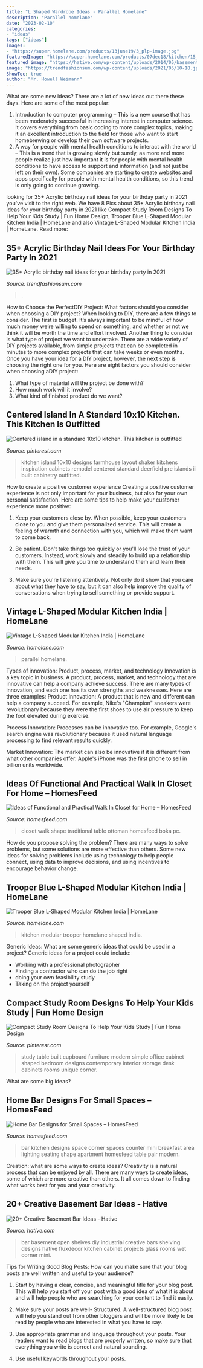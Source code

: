 ```yaml
---
title: "L Shaped Wardrobe Ideas - Parallel Homelane"
description: "Parallel homelane"
date: "2023-02-10"
categories:
- "ideas"
tags: ["ideas"]
images:
- "https://super.homelane.com/products/13june19/3_plp-image.jpg"
featuredImage: "https://super.homelane.com/products/07dec18/kitchen/15_main-image.jpg"
featured_image: "https://hative.com/wp-content/uploads/2014/05/basement-bar-ideas/7-open-basement-bar.jpg"
image: "https://trendfashionsum.com/wp-content/uploads/2021/05/10-18.jpg"
ShowToc: true
author: "Mr. Howell Weimann"
---
```



What are some new ideas?
There are a lot of new ideas out there these days. Here are some of the most popular: 
1) Introduction to computer programming – This is a new course that has been moderately successful in increasing interest in computer science. It covers everything from basic coding to more complex topics, making it an excellent introduction to the field for those who want to start homebrewing or develop their own software projects. 
2) A way for people with mental health conditions to interact with the world – This is a trend that is growing slowly but surely, as more and more people realize just how important it is for people with mental health conditions to have access to support and information (and not just be left on their own). Some companies are starting to create websites and apps specifically for people with mental health conditions, so this trend is only going to continue growing.

	

		
looking for 35+ Acrylic birthday nail ideas for your birthday party in 2021 you've visit to the right web. We have 8 Pics about 35+ Acrylic birthday nail ideas for your birthday party in 2021 like Compact Study Room Designs To Help Your Kids Study | Fun Home Design, Trooper Blue L-Shaped Modular Kitchen India | HomeLane and also Vintage L-Shaped Modular Kitchen India | HomeLane. Read more:
		
    
## 35+ Acrylic Birthday Nail Ideas For Your Birthday Party In 2021

<img loading=lazy src="https://trendfashionsum.com/wp-content/uploads/2021/05/10-18.jpg" onerror="this.onerror=null;this.src='https://tse3.mm.bing.net/th?id=OIP.Zmbj0_4hePpCACYIpYWpIQHaLH&amp;pid=15.1';" alt="35+ Acrylic birthday nail ideas for your birthday party in 2021">

_Source: trendfashionsum.com_

>. 

	

How to Choose the PerfectDIY Project: What factors should you consider when choosing a DIY project?
When looking to DIY, there are a few things to consider. The first is budget. It’s always important to be mindful of how much money we’re willing to spend on something, and whether or not we think it will be worth the time and effort involved. Another thing to consider is what type of project we want to undertake. There are a wide variety of DIY projects available, from simple projects that can be completed in minutes to more complex projects that can take weeks or even months. Once you have your idea for a DIY project, however, the next step is choosing the right one for you. Here are eight factors you should consider when choosing aDIY project: 
1) What type of material will the project be done with?
2) How much work will it involve?
3) What kind of finished product do we want?

    
## Centered Island In A Standard 10x10 Kitchen. This Kitchen Is Outfitted

<img loading=lazy src="https://i.pinimg.com/736x/32/d9/c4/32d9c4510f35c0d90a03db5711945163---x--kitchen-with-island-kitchen-islands.jpg" onerror="this.onerror=null;this.src='https://tse3.mm.bing.net/th?id=OIP.eAn6WO3EYBUtrcUZ0wE9dQHaJ4&amp;pid=15.1';" alt="Centered island in a standard 10x10 kitchen. This kitchen is outfitted">

_Source: pinterest.com_

>kitchen island 10x10 designs farmhouse layout shaker kitchens inspiration cabinets remodel centered standard deerfield pre islands ii built cabinetry outfitted. 

	

How to create a positive customer experience
Creating a positive customer experience is not only important for your business, but also for your own personal satisfaction. Here are some tips to help make your customer experience more positive:
1. Keep your customers close by. When possible, keep your customers close to you and give them personalized service. This will create a feeling of warmth and connection with you, which will make them want to come back.

2. Be patient. Don't take things too quickly or you'll lose the trust of your customers. Instead, work slowly and steadily to build up a relationship with them. This will give you time to understand them and learn their needs.

3. Make sure you're listening attentively. Not only do it show that you care about what they have to say, but it can also help improve the quality of conversations when trying to sell something or provide support.

    
## Vintage L-Shaped Modular Kitchen India | HomeLane

<img loading=lazy src="https://super.homelane.com/products/07dec18/kitchen/15_main-image.jpg" onerror="this.onerror=null;this.src='https://tse3.mm.bing.net/th?id=OIP.T0jjVwAVGydyf-OetPbbyQHaFj&amp;pid=15.1';" alt="Vintage L-Shaped Modular Kitchen India | HomeLane">

_Source: homelane.com_

>parallel homelane. 

	

Types of innovation: Product, process, market, and technology
Innovation is a key topic in business. A product, process, market, and technology that are innovative can help a company achieve success. There are many types of innovation, and each one has its own strengths and weaknesses. Here are three examples: 
Product Innovation: A product that is new and different can help a company succeed. For example, Nike's "Champion" sneakers were revolutionary because they were the first shoes to use air pressure to keep the foot elevated during exercise.

Process Innovation: Processes can be innovative too. For example, Google's search engine was revolutionary because it used natural language processing to find relevant results quickly.

Market Innovation: The market can also be innovative if it is different from what other companies offer. Apple's iPhone was the first phone to sell in billion units worldwide.

    
## Ideas Of Functional And Practical Walk In Closet For Home – HomesFeed

<img loading=lazy src="http://homesfeed.com/wp-content/uploads/2017/02/traditional-U-shape-walk-in-closet-for-men-a-white-center-table-ottoman-rug-traditional-pendant-lamp.jpg" onerror="this.onerror=null;this.src='https://tse3.mm.bing.net/th?id=OIP.Ke_iOvE-JuctnuwJeQsFAgHaLJ&amp;pid=15.1';" alt="Ideas of Functional and Practical Walk In Closet for Home – HomesFeed">

_Source: homesfeed.com_

>closet walk shape traditional table ottoman homesfeed boka pc. 

	

How do you propose solving the problem?
There are many ways to solve problems, but some solutions are more effective than others. Some new ideas for solving problems include using technology to help people connect, using data to improve decisions, and using incentives to encourage behavior change.

    
## Trooper Blue L-Shaped Modular Kitchen India | HomeLane

<img loading=lazy src="https://super.homelane.com/products/13june19/3_plp-image.jpg" onerror="this.onerror=null;this.src='https://tse1.mm.bing.net/th?id=OIP.UOmh32Ui1cW2y5ltZM6WWAHaFj&amp;pid=15.1';" alt="Trooper Blue L-Shaped Modular Kitchen India | HomeLane">

_Source: homelane.com_

>kitchen modular trooper homelane shaped india. 

	

Generic Ideas: What are some generic ideas that could be used in a project?
Generic ideas for a project could include: 
- Working with a professional photographer 
- Finding a contractor who can do the job right 
- doing your own feasibility study 
- Taking on the project yourself

    
## Compact Study Room Designs To Help Your Kids Study | Fun Home Design

<img loading=lazy src="https://i.pinimg.com/736x/94/ee/1c/94ee1c903da3a17c13089818166fc6c1.jpg" onerror="this.onerror=null;this.src='https://tse4.mm.bing.net/th?id=OIP.uKIlbNaeaNYv593hGtyTSwHaFP&amp;pid=15.1';" alt="Compact Study Room Designs To Help Your Kids Study | Fun Home Design">

_Source: pinterest.com_

>study table built cupboard furniture modern simple office cabinet shaped bedroom designs contemporary interior storage desk cabinets rooms unique corner. 

	

What are some big ideas?
 

    
## Home Bar Designs For Small Spaces – HomesFeed

<img loading=lazy src="https://homesfeed.com/wp-content/uploads/2015/07/L-shape-and-small-corner-kitchen-bar-with-a-pair-of-bar-chairs-with-red-seating-feature-a-pair-of-pendant-lighting-fixtures.jpg" onerror="this.onerror=null;this.src='https://tse3.mm.bing.net/th?id=OIP.IZ2oN4F9r_e5J8FDIMpAmAHaLH&amp;pid=15.1';" alt="Home Bar Designs for Small Spaces – HomesFeed">

_Source: homesfeed.com_

>bar kitchen designs space corner spaces counter mini breakfast area lighting seating shape apartment homesfeed table pair modern. 

	

Creation: what are some ways to create ideas?
Creativity is a natural process that can be enjoyed by all. There are many ways to create ideas, some of which are more creative than others. It all comes down to finding what works best for you and your creativity.

    
## 20+ Creative Basement Bar Ideas - Hative

<img loading=lazy src="https://hative.com/wp-content/uploads/2014/05/basement-bar-ideas/7-open-basement-bar.jpg" onerror="this.onerror=null;this.src='https://tse3.mm.bing.net/th?id=OIP.OHI6S8lbzLBAljamfQB0KQHaJ4&amp;pid=15.1';" alt="20+ Creative Basement Bar Ideas - Hative">

_Source: hative.com_

>bar basement open shelves diy industrial creative bars shelving designs hative fluxdecor kitchen cabinet projects glass rooms wet corner mini. 

	

Tips for Writing Good Blog Posts: How can you make sure that your blog posts are well written and useful to your audience?
1. Start by having a clear, concise, and meaningful title for your blog post. This will help you start off your post with a good idea of what it is about and will help people who are searching for your content to find it easily.
2. Make sure your posts are well- Structured. A well-structured blog post will help you stand out from other bloggers and will be more likely to be read by people who are interested in what you have to say.

3. Use appropriate grammar and language throughout your posts. Your readers want to read blogs that are properly written, so make sure that everything you write is correct and natural sounding.

4. Use useful keywords throughout your posts.

